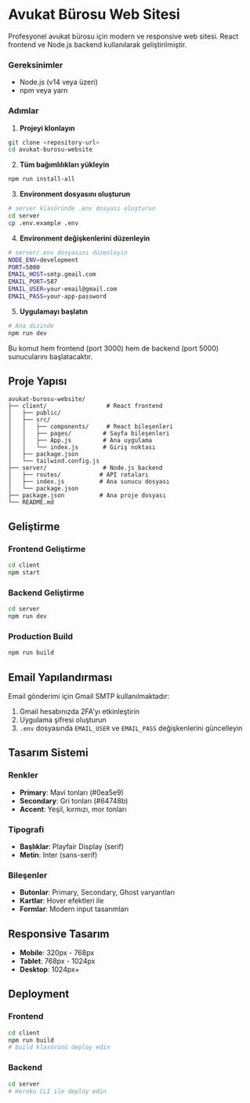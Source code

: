 # Avukat Bürosu Web Sitesi

Profesyonel avukat bürosu için modern ve responsive web sitesi. React frontend ve Node.js backend kullanılarak geliştirilmiştir.


### Gereksinimler

- Node.js (v14 veya üzeri)
- npm veya yarn

### Adımlar

1. **Projeyi klonlayın**

```bash
git clone <repository-url>
cd avukat-burosu-website
```

2. **Tüm bağımlılıkları yükleyin**

```bash
npm run install-all
```

3. **Environment dosyasını oluşturun**

```bash
# server klasöründe .env dosyası oluşturun
cd server
cp .env.example .env
```

4. **Environment değişkenlerini düzenleyin**

```bash
# server/.env dosyasını düzenleyin
NODE_ENV=development
PORT=5000
EMAIL_HOST=smtp.gmail.com
EMAIL_PORT=587
EMAIL_USER=your-email@gmail.com
EMAIL_PASS=your-app-password
```

5. **Uygulamayı başlatın**

```bash
# Ana dizinde
npm run dev
```

Bu komut hem frontend (port 3000) hem de backend (port 5000) sunucularını başlatacaktır.

##  Proje Yapısı

```
avukat-burosu-website/
├── client/                 # React frontend
│   ├── public/
│   ├── src/
│   │   ├── components/     # React bileşenleri
│   │   ├── pages/         # Sayfa bileşenleri
│   │   ├── App.js         # Ana uygulama
│   │   └── index.js       # Giriş noktası
│   ├── package.json
│   └── tailwind.config.js
├── server/                # Node.js backend
│   ├── routes/           # API rotaları
│   ├── index.js          # Ana sunucu dosyası
│   └── package.json
├── package.json          # Ana proje dosyası
└── README.md
```

##  Geliştirme

### Frontend Geliştirme

```bash
cd client
npm start
```

### Backend Geliştirme

```bash
cd server
npm run dev
```

### Production Build

```bash
npm run build
```

##  Email Yapılandırması

Email gönderimi için Gmail SMTP kullanılmaktadır:

1. Gmail hesabınızda 2FA'yı etkinleştirin
2. Uygulama şifresi oluşturun
3. `.env` dosyasında `EMAIL_USER` ve `EMAIL_PASS` değişkenlerini güncelleyin

##  Tasarım Sistemi

### Renkler

- **Primary**: Mavi tonları (#0ea5e9)
- **Secondary**: Gri tonları (#64748b)
- **Accent**: Yeşil, kırmızı, mor tonları

### Tipografi

- **Başlıklar**: Playfair Display (serif)
- **Metin**: Inter (sans-serif)

### Bileşenler

- **Butonlar**: Primary, Secondary, Ghost varyantları
- **Kartlar**: Hover efektleri ile
- **Formlar**: Modern input tasarımları

##  Responsive Tasarım

- **Mobile**: 320px - 768px
- **Tablet**: 768px - 1024px
- **Desktop**: 1024px+

##  Deployment

### Frontend 

```bash
cd client
npm run build
# build klasörünü deploy edin
```

### Backend 

```bash
cd server
# Heroku CLI ile deploy edin
```

